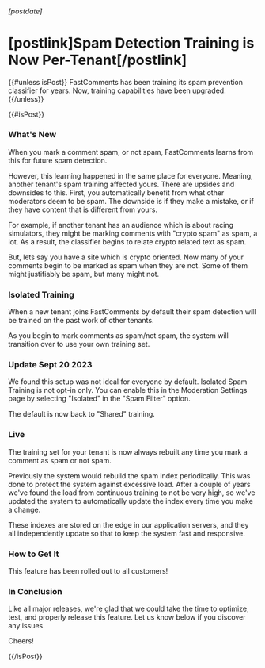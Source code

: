 ###### [postdate]
# [postlink]Spam Detection Training is Now Per-Tenant[/postlink]

{{#unless isPost}}
FastComments has been training its spam prevention classifier for years. Now, training
capabilities have been upgraded.
{{/unless}}

{{#isPost}}

### What's New

When you mark a comment spam, or not spam, FastComments learns from this for future
spam detection.

However, this learning happened in the same place for everyone. Meaning, another tenant's
spam training affected yours. There are upsides and downsides to this. First, you automatically
benefit from what other moderators deem to be spam. The downside is if they make a mistake, or if
they have content that is different from yours.

For example, if another tenant has an audience which is about racing simulators, they might be
marking comments with "crypto spam" as spam, a lot. As a result, the classifier begins to
relate crypto related text as spam.

But, lets say you have a site which is crypto oriented. Now many of your comments begin to be
marked as spam when they are not. Some of them might justifiably be spam, but many might not.

### Isolated Training

When a new tenant joins FastComments by default their spam detection will be trained on
the past work of other tenants.

As you begin to mark comments as spam/not spam, the system will transition over to use your
own training set.

### Update Sept 20 2023

We found this setup was not ideal for everyone by default. Isolated Spam Training is not opt-in
only. You can enable this in the Moderation Settings page by selecting "Isolated" in the "Spam Filter" option.

The default is now back to "Shared" training.

### Live

The training set for your tenant is now always rebuilt any time you mark a comment as spam or not spam.

Previously the system would rebuild the spam index periodically. This was done to protect the system against
excessive load. After a couple of years we've found the load from continuous training to not be very high, so we've
updated the system to automatically update the index every time you make a change.

These indexes are stored on the edge in our application servers, and they all independently update so that
to keep the system fast and responsive.

### How to Get It

This feature has been rolled out to all customers!

### In Conclusion

Like all major releases, we're glad that we could take the time to optimize, test, and properly release this feature. Let us know
below if you discover any issues.

Cheers!

{{/isPost}}
